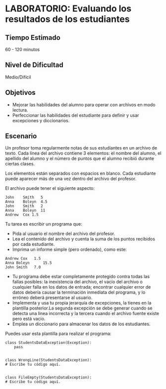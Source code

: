# LABORATORIO: Evaluando los resultados de los estudiantes

## Tiempo Estimado

60 - 120 minutos

## Nivel de Dificultad

Medio/Difícil

## Objetivos

* Mejorar las habilidades del alumno para operar con archivos en modo lectura.
* Perfeccionar las habilidades del estudiante para definir y usar excepciones y diccionarios.

## Escenario

Un profesor toma regularmente notas de sus estudiantes en un archivo de texto. Cada línea del archivo contiene 3 elementos: el nombre del alumno, el apellido del alumno y el número de puntos que el alumno recibió durante ciertas clases.

Los elementos están separados con espacios en blanco. Cada estudiante puede aparecer más de una vez dentro del archivo del profesor.

El archivo puede tener el siguiente aspecto:

```
John	Smith	5
Anna	Boleyn	4.5
John	Smith	2
Anna	Boleyn	11
Andrew	Cox	1.5
```

Tu tarea es escribir un programa que:

* Pida al usuario el nombre del archivo del profesor.
* Lea el contenido del archivo y cuenta la suma de los puntos recibidos por cada estudiante.
* Imprima un informe simple (pero ordenado), como este:

```
Andrew Cox 	 1.5
Anna Boleyn 	 15.5
John Smith 	 7.0
```

* Tu programa debe estar completamente protegido contra todas las fallas posibles: la inexistencia del archivo, el vacío del archivo o cualquier falla en los datos de entrada; encontrar cualquier error de datos debería causar la terminación inmediata del programa, y lo erróneo deberá presentarse al usuario.
* Implementa y usa tu propia jerarquía de excepciones, la tienes en la plantilla posterior.La segunda excepción se debe generar cuando se detecta una línea incorrecta y la tercera cuando el archivo fuente existe pero está vacío.
* Emplea un diccionario para almacenar los datos de los estudiantes.

Puedes usar esta plantilla para realizar el programa:

```
class StudentsDataException(Exception):
    pass


class WrongLine(StudentsDataException):
# Escribe tu código aquí.


class FileEmpty(StudentsDataException):
# Escribe tu código aquí.
```